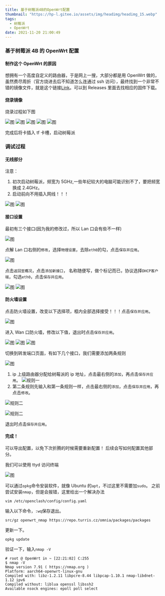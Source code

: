 ```yaml
---
title: 基于树莓派4B的OpenWrt配置
thumbnail: "https://hp-l.gitee.io/assets/img/headimg/headimg_15.webp"
tags:
  - 树莓派
  - OpenWrt
date: 2021-11-20 21:00:49
---
```



### 基于树莓派 4B 的 OpenWrt 配置

#### 制作这个 OpenWrt 的原因

想拥有一个高度自定义的路由器，于是网上一搜，大部分都是用 OpenWrt 做的，虽然费尽周折（官方烧进去后不知道怎么连通过 ssh 访问），最终找到一个非常不错的镜像文件，就是这个链接[Link](https://github.com/SuLingGG/OpenWrt-Rpi)。可以到 Releases 里面去找相应的固件下载。

#### 烧录镜像

烧录过程如下图

![图](1.png)
![图](2.png)
![图](3.png)
![图](4.png)
![图](5.png)

完成后将卡插入 tf 卡槽，启动树莓派

### 调试过程

#### 无线部分

注意：

1. 初次启动树莓派，频宽为 5GHz,一些年纪较大的电脑可能识别不了，要把频宽换成 2.4GHz。
2. 启动前向不用插入网线！！！

![图](6.png)
![图](7.png)

#### 接口设置

最初有三个接口(因为我的修改过，所以 Lan 口会有些不一样)

![图](8.png)

点解 Lan 口右侧的`修改`，选择`物理设置`，去除`eth0`的勾，点击`保存并应用`。

![图](9.png)

点击`返回至概况`，点击`添加新接口`， 名称随便写，做个标记而已，协议选择`DHCP客户端`，勾选`eth0`，点击`保存并应用`。

![图](10.png)
![图](11.png)

#### 防火墙设置

点击防火墙设置，改变以下选择项，框内全部选择接受！！！点击`保存并应用`。

![图](12.png)

进入 Wan 口防火墙，修改以下值，退出时点击`保存并应用`。

![图](13.png)
![图](14.png)
![图](15.png)

切换到转发端口页面，有如下几个接口，我们需要添加两条规则

![图](16.png)

1.  ip 上级路由器分配给树莓派的 ip 地址，点击最右侧的`添加`，再点击`保存并应用`。
    ![规则一](17.png)
2.  第二条规则先输入和第一条规则一样，点击最右侧的`添加`，点击`保存并应用`，再点击`修改`。

![规则二](18.png)

![规则二](19.png)

退出时点击`保存并应用`。

#### 完成！

可以导出配置，以免下次折腾的时候需要重新配置！
后续会写如何配置其他部分。

我们可以使用 ttyd 访问终端

![图](20.png)

可以通过`opkg`命令安装软件，就像 Ubuntu 的`apt`，不过这里不需要加`sudo`。
之前尝试安装`nmap`，但是会报错，这里给出一个解决办法

```shell
vim /etc/openclash/config/config.yaml
```

输入以下命令，`:wq`保存退出。

```shell
src/gz openwrt_nmap https://repo.turris.cz/omnia/packages/packages
```

更新一下。

```shell
opkg update
```

验证一下，输入`nmap -V`

```shell
# root @ OpenWrt in ~ [22:21:02] C:255
$ nmap -V
Nmap version 7.91 ( https://nmap.org )
Platform: aarch64-openwrt-linux-gnu
Compiled with: libz-1.2.11 libpcre-8.44 libpcap-1.10.1 nmap-libdnet-1.12 ipv6
Compiled without: liblua openssl libssh2
Available nsock engines: epoll poll select
```





